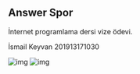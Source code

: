 ## Answer Spor

İnternet programlama dersi vize ödevi.

İsmail Keyvan 201913171030 

![img](public/images/sample.jpeg)
![img](public/images/sample1.jpeg)


